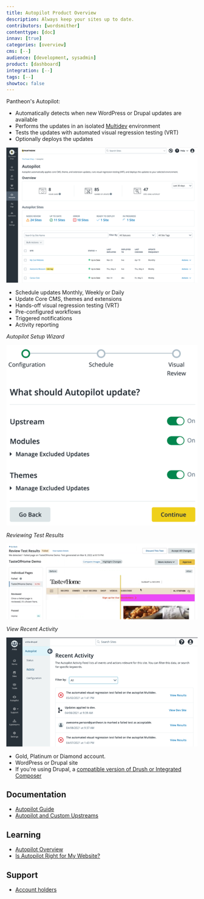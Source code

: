 ```yaml
---
title: Autopilot Product Overview
description: Always keep your sites up to date.
contributors: [wordsmither]
contenttype: [doc]
innav: [true]
categories: [overview]
cms: [--]
audience: [development, sysadmin]
product: [dashboard]
integration: [--]
tags: [--]
showtoc: false
---
```


<TabList>

<Tab title="Overview" id="overview" active={true}>

Pantheon's Autopilot:

- Automatically detects when new WordPress or Drupal updates are available
- Performs the updates in an isolated [Multidev](/guides/multidev) environment
- Tests the updates with automated visual regression testing (VRT)
- Optionally deploys the updates

![Autopilot Dashboard](../images/autopilot/autopilot-sites-overview.png)

</Tab>

<Tab title="Features" id="features">

- Schedule updates Monthly, Weekly or Daily
- Update Core CMS, themes and extensions
- Hands-off visual regression testing (VRT)
- Pre-configured workflows
- Triggered notifications
- Activity reporting

*Autopilot Setup Wizard*

![Autopilot Setup Wizard](../images/autopilot/autopilot-setup-configuration.png)

*Reviewing Test Results*

![Reviewing Test Results](../images/autopilot/autopilot-review-test-results.png)

*View Recent Activity*

![View Recent Activity](../images/autopilot/autopilot-site-recent-activity.png)

</Tab>

<Tab title="Requirements" id="requirements">

- Gold, Platinum or Diamond account.
- WordPress or Drupal site
- If you're using Drupal, a [compatible version of Drush or Integrated Composer](/guides/autopilot/autopilot-faq/#what-versions-of-drupal-are-supported-by-autopilot)

</Tab>

<Tab title="Resources" id="resources">

## Documentation

- [Autopilot Guide](/guides/autopilot)
- [Autopilot and Custom Upstreams](/guides/autopilot-custom-upstream)

## Learning

- [Autopilot Overview](https://learning.pantheon.io/autopilot-quick-start)
- [Is Autopilot Right for My Website?](https://learning.pantheon.io/is-autopilot-right-for-my-website-quick-lesson)

## Support

- [Account holders](https://dashboard.pantheon.io/workspace/support)

</Tab>

</TabList>
